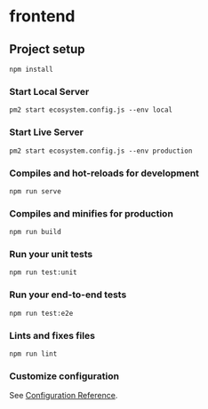 # frontend

## Project setup
```
npm install
```

### Start Local Server
```
pm2 start ecosystem.config.js --env local
```

### Start Live Server
```
pm2 start ecosystem.config.js --env production
```

### Compiles and hot-reloads for development
```
npm run serve
```

### Compiles and minifies for production
```
npm run build
```

### Run your unit tests
```
npm run test:unit
```

### Run your end-to-end tests
```
npm run test:e2e
```

### Lints and fixes files
```
npm run lint
```

### Customize configuration
See [Configuration Reference](https://cli.vuejs.org/config/).
